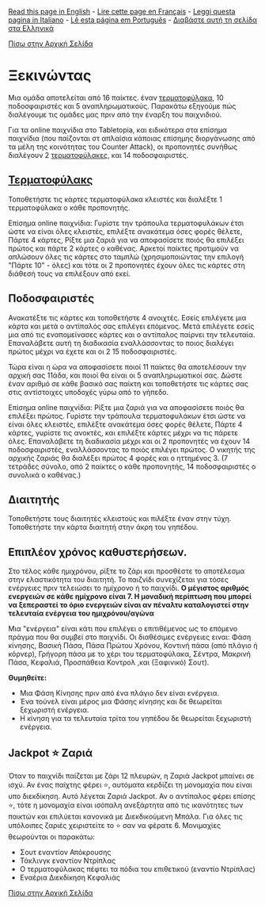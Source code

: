 [Read this page in English](https://counterattackgame.github.io/wiki/getting_started) - [Lire cette page en Français](https://counterattackgame.github.io/wiki/fr/getting_started) - [Leggi questa pagina in Italiano](https://counterattackgame.github.io/wiki/it/getting_started) - [Lê esta página em Português](https://counterattackgame.github.io/wiki/pt/getting_started) - [Διαβάστε αυτή τη σελίδα στα Ελληνικά](https://counterattackgame.github.io/wiki/gr/getting_started)

[Πίσω στην Αρχική Σελίδα](https://counterattackgame.github.io/wiki/gr/index)

# Ξεκινώντας

Μια ομάδα αποτελείται από 16 παίκτες. έναν [τερματοφύλακα](https://counterattackgame.github.io/wiki/gr/goalkeeper), 10 ποδοσφαιριστές και 5 αναπληρωματικούς. Παρακάτω εξηγούμε πώς διαλέγουμε τις ομάδες μας πριν από την έναρξη του παιχνιδιού. 

Για τα online παιχνίδια στο Tabletopia, και ειδικότερα στα επίσημα παιχνίδια (που παίζονται στ απλαίσια κάποιας επίσημης διοργάνωσης από τα μέλη της κοινότητας του Counter Attack), οι προπονητές συνήθως διαλέγουν 2 [τερματοφύλακες](https://counterattackgame.github.io/wiki/gr/goalkeeper), και 14 ποδοσφαιριστές.


## [Τερματοφύλακς](https://counterattackgame.github.io/wiki/gr/goalkeeper)

Τοποθετήστε τις κάρτες τερματοφύλακα κλειστές και διαλέξτε 1 τερματοφύλακα ο κάθε προπονητής.

Επίσημα online παιχνίδια: Γυρίστε την τράπουλα τερματοφυλάκων έτσι ώστε να είναι όλες κλειστές, επιλέξτε ανακάτεμα όσες φορές θέλετε, Πάρτε 4 κάρτες, Ρίξτε μια ζαριά για να αποφασίσετε ποιός θα επιλέξει πρώτος και πάρτε 2 κάρτες ο καθένας. Αρκετοί παίκτες προτιμούν να απλώσουν όλες τις κάρτες στο ταμπλώ (χρησιμοποιώντας την επιλογή "Πάρτε 10" - όλες) και τότε οι 2 προπονητές έχουν όλες τις κάρτες στη διάθεσή τους να επιλέξουν από εκεί.

## Ποδοσφαιριστές

Ανακατέξτε τις κάρτες και τοποθετήστε 4 ανοιχτές. Εσείς επιλέγετε μια κάρτα και μετά ο αντίπαλός σας επιλέγει επόμενος. Μετά επιλέγετε εσείς μια από τις εναπομείνασες κάρτες και ο αντίπαλος παίρνει την τελευταία. Επαναλάβετε αυτή τη διαδικασία εναλλάσσοντας το ποιος διαλέγει πρώτος μέχρι να έχετε και οι 2 15 ποδοσφαιριστές.

Τώρα είναι η ώρα να αποφασίσετε ποιοί 11 παίκτες θα αποτελέσουν την αρχική σας 11άδα, και ποιοί θα είναι οι 5 αναπληρωματικοί σας. Δώστε έναν αριθμό σε κάθε βασικό σας παίκτη και τοποθετήστε τις κάρτες σας στις αντίστοιχες υποδοχές γύρω από το γήπεδο.

Επίσημα online παιχνίδια: Ρίξτε μια ζαριά για να αποφασίσετε ποιός θα επιλέξει πρώτος. Γυρίστε την τράπουλα τερματοφυλάκων έτσι ώστε να είναι όλες κλειστές, επιλέξτε ανακάτεμα όσες φορές θέλετε, Πάρτε 4 κάρτες, γυρίστε τις ανοκτές, και επιλέξτε κάρτες μέχρι να τις πάρετε όλες. Επαναλάβετε τη διαδικασία μέχρι και οι 2 προπονητές να έχουν 14 ποδοσφαιριστές, εναλλάσσοντας το ποιός επιλέγει πρώτος. Ο νικητής της αρχικής ζαριάς θα διαλέξει πρώτος 4 φορές και ο ηττημένος 3. (7 τετράδες σύνολο, από 2 παίκτες ο κάθε προπονητής, 14 ποδοσφαιριστές ο συνολικά ο καθένας.)

## Διαιτητής

Τοποθετήστε τους διαιτητές κλειστούς και πιλέξτε έναν στην τύχη. Τοποθετήστε την κάρτα διαιτητή στην άκρη του γηπέδου.

## Επιπλέον χρόνος καθυστερήσεων.

Στο τέλος κάθε ημιχρόνου, ρίξτε το ζάρι και προσθέστε το αποτέλεσμα στην ελαστικότητα του διαιτητή. Το παιζνίδι συνεχίζεται για τόσες ενέργειες πριν τελειώσει το ημίχρονο ή το παιχνίδι. **Ο μέγιστος αριθμός ενεργειών σε κάθε ημίχρονο είναι 7. Η μοναδική περίπτωση που μπορεί να ξεπεραστεί το όριο ενεργειών είναι αν πέναλτυ καταλογιστεί στην τελευταία ενέργεια του ημιχρόνου/αγώνα**

Μια "ενέργεια" είναι κάτι που επιλέγει ο επιτιθέμενος ως το επόμενο πράγμα που θα συμβεί στο παιχνίδι. Οι διαθέσιμες ενέργειες ειναι: Φάση κίνησης, Βασική Πάσα, Πάσα Πρώτου Χρόνου, Κοντινή πάσα (από πλάγιο ή κόρνερ), Γρήγορη πάσα με το χέρι του τερματοφύλακα, Σέντρα, Μακρινή Πάσα, Κεφαλιά, Προσπάθεια Κοντρολ ,και (Ξαφινικό) Σουτ).

**Θυμηθείτε:**
- Μια Φάση Κίνησης πριν από ένα πλάγιο δεν είναι ενέργεια.
- Ένα τούνελ είναι μέρος μια Φάσης κίνησης και δε θεωρείται ξεχωριστή ενέργεια.
- Η κίνηση για τα τελευταία τρίτα του γηπέδου δε θεωρείται ξεχωριστή ενέργεια.

## Jackpot ⭐ Ζαριά

Όταν το παιχνίδι παίζεται με ζάρι 12 πλευρών, η Ζαριά Jackpot μπαίνει σε ισχύ. Αν ένας παίχτης φέρει ⭐, αυτόματα κερδίζει τη μονομαχία που είναι υπο διεκδίκηση. Αυτό λέγεται Ζαριά Jackpot. Αν ο αντίπαλος φέρει επίσης ⭐, τότε η μονομαχία είναι ισόπαλη ανεξάρτητα από τις ικανότητες των παικτών και επιλύεται κανονικά με Διεκδικούμενη Μπάλα. Για όλες τις υπόλοιπες ζαριές χειριστείτε το ⭐ σαν να φέρατε 6.
Μονιμαχίες θεωρούνται οι παρακάτω:
- Σουτ εναντίον Απόκρουσης
- Τάκλινγκ εναντίον Ντρίπλας
- Ο τερματοφύλακας πέφτει τα πόδια του επιθετικού (εναντίο Ντρίπλας)
- Εναέρια Διεκδίκηση Κεφαλιάς

[Πίσω στην Αρχική Σελίδα](https://counterattackgame.github.io/wiki/gr/index)
